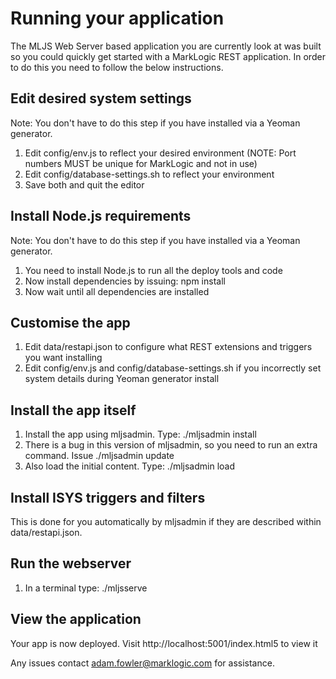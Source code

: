 # Running your application

The MLJS Web Server based application you are currently look at was built so you could quickly get started with
a MarkLogic REST application. In order to do this you need to follow the below instructions.

## Edit desired system settings

Note: You don't have to do this step if you have installed via a Yeoman generator.

1. Edit config/env.js to reflect your desired environment (NOTE: Port numbers MUST be unique for MarkLogic and not in use)
2. Edit config/database-settings.sh to reflect your environment
3. Save both and quit the editor

## Install Node.js requirements

Note: You don't have to do this step if you have installed via a Yeoman generator.

1. You need to install Node.js to run all the deploy tools and code
2. Now install dependencies by issuing: npm install
3. Now wait until all dependencies are installed

## Customise the app

1. Edit data/restapi.json to configure what REST extensions and triggers you want installing
2. Edit config/env.js and config/database-settings.sh if you incorrectly set system details during Yeoman generator install

## Install the app itself

1. Install the app using mljsadmin. Type: ./mljsadmin install
2. There is a bug in this version of mljsadmin, so you need to run an extra command. Issue ./mljsadmin update
3. Also load the initial content. Type: ./mljsadmin load

## Install ISYS triggers and filters

This is done for you automatically by mljsadmin if they are described within data/restapi.json.

## Run the webserver

1. In a terminal type: ./mljsserve

## View the application

Your app is now deployed. Visit http://localhost:5001/index.html5 to view it

Any issues contact adam.fowler@marklogic.com for assistance.
